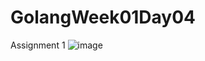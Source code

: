 # GolangWeek01Day04

Assignment 1
![image](https://user-images.githubusercontent.com/97422732/199387686-3cd61ab5-b5f6-4b5e-b862-7572a6d605ef.png)
